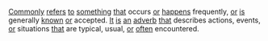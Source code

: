 [Commonly](./commonly.md) [refers](./refers.md) [to](./to.md) [something](./something.md) [that](./that.md) occurs [or](./or.md) [happens](./happens.md) frequently, [or](./or.md) [is](./is.md) generally [known](./known.md) [or](./or.md) accepted. [It](./it.md) [is](./is.md) [an](./an.md) [adverb](./adverb.md) [that](./that.md) describes actions, events, [or](./or.md) situations [that](./that.md) are typical, usual, [or](./or.md) [often](./often.md) encountered.